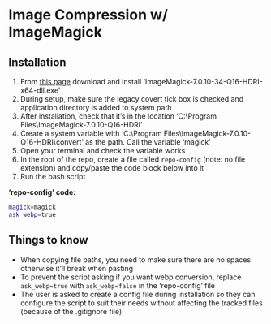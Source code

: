 # Image Compression w/ ImageMagick

## Installation

1. From [this page](https://imagemagick.org/script/download.php#windows) download and install ‘ImageMagick-7.0.10-34-Q16-HDRI-x64-dll.exe’
1. During setup, make sure the legacy covert tick box is checked and application directory is added to system path
1. After installation, check that it’s in the location ‘C:\Program Files\ImageMagick-7.0.10-Q16-HDRI’
1. Create a system variable with ‘C:\Program Files\ImageMagick-7.0.10-Q16-HDRI\convert’ as the path. Call the variable ‘magick’
1. Open your terminal and check the variable works
1. In the root of the repo, create a file called `repo-config` (note: no file extension) and copy/paste the code block below into it
1. Run the bash script

**‘repo-config’ code:**

```bash
magick=magick
ask_webp=true
```

## Things to know

- When copying file paths, you need to make sure there are no spaces otherwise it’ll break when pasting
- To prevent the script asking if you want webp conversion, replace `ask_webp=true` with `ask_webp=false` in the ‘repo-config’ file
- The user is asked to create a config file during installation so they can configure the script to suit their needs without affecting the tracked files (because of the .gitignore file)
